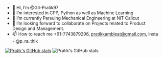 - 👋 Hi, I’m @Git-Pratik97
- 👀 I’m interested in CPP, Python as well as Machine Learning 
- 🌱 I’m currently Persuing Mechanical Engineering at NIT Calicut
- 💞️ I’m looking forward to collaborate on Projects related to Product Design and Management. 
- 📫 How to reach me +91-7743879296, pratikkambleat@gmail.com, insta - @p_ra_thik

<!---
Git-Pratik97/Git-Pratik97 is a ✨ special ✨ repository because its `README.md` (this file) appears on your GitHub profile.
You can click the Preview link to take a look at your changes.
--->

[![Pratik's GitHub stats](https://github-readme-stats.vercel.app/api?username=Git-Pratik97)](https://github.com/Git-Pratik97/github-readme-stats)
![Pratik's GitHub stats](https://github-readme-stats.vercel.app/api?username=Git-Pratik97&show_icons=true&theme=cobalt)
